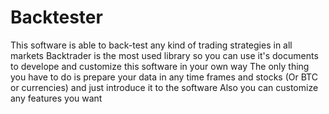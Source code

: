 # Backtester
This software is able to back-test any kind of trading strategies in all markets
Backtrader is the most used library so you can use it's documents to develope and customize this software in your own way
The only thing you have to do is prepare your data in any time frames and stocks (Or BTC or currencies) and just introduce it to the software
Also you can customize any features you want
